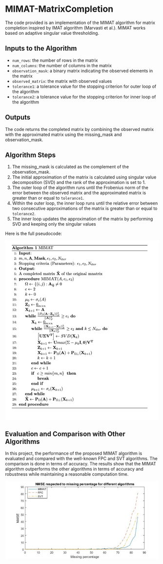 # MIMAT-MatrixCompletion

The code provided is an implementation of the MIMAT algorithm for matrix completion inspired by IMAT algorithm (Marvasti et al.). MIMAT works based on adaptive singular value thresholding.

## Inputs to the Algorithm
- `num_rows`: the number of rows in the matrix
- `num_columns`: the number of columns in the matrix
- `observation_mask`: a binary matrix indicating the observed elements in the matrix
- `observed_matrix`: the matrix with observed values
- `tolerance1`: a tolerance value for the stopping criterion for outer loop of the algorithm
- `tolerance2`: a tolerance value for the stopping criterion for inner loop of the algorithm


## Outputs
The code returns the completed matrix by combining the observed matrix with the approximated matrix using the missing_mask and observation_mask. 

## Algorithm Steps
1. The missing_mask is calculated as the complement of the observation_mask.
2. The initial approximation of the matrix is calculated using singular value decomposition (SVD) and the rank of the approximation is set to 1.
3. The outer loop of the algorithm runs until the Frobenius norm of the error between the observed matrix and the approximated matrix is greater than or equal to `tolerance1`.
4. Within the outer loop, the inner loop runs until the relative error between two consecutive approximations of the matrix is greater than or equal to `tolerance2`.
5. The inner loop updates the approximation of the matrix by performing SVD and keeping only the singular values

Here is the full pseudocode:

![pseudocode](https://github.com/soroushsheikh/MIMAT-MatrixCompletion/blob/main/material/pseudocode.png)

## Evaluation and Comparison with Other Algorithms

In this project, the performance of the proposed MIMAT algorithm is evaluated and compared with the well-known FPC and SVT algorithms. The comparison is done in terms of accuracy. The results show that the MIMAT algorithm outperforms the other algorithms in terms of accuracy and robustness while maintaining a reasonable computation time.

![eval](https://github.com/soroushsheikh/MIMAT-MatrixCompletion/blob/main/material/Final%20test%2060%20run%201e-4.jpg)
